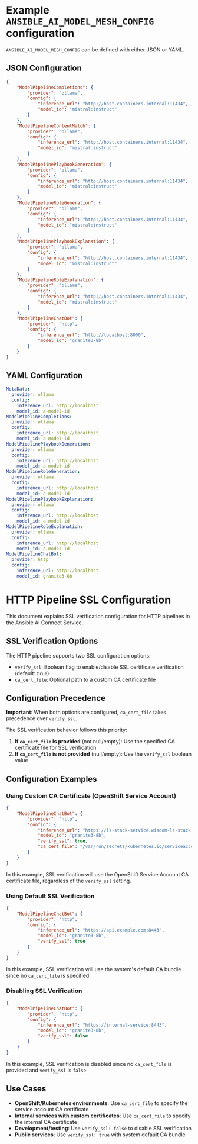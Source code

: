 # Example `ANSIBLE_AI_MODEL_MESH_CONFIG` configuration

`ANSIBLE_AI_MODEL_MESH_CONFIG` can be defined with either JSON or YAML.

## JSON Configuration

```json
{
    "ModelPipelineCompletions": {
        "provider": "ollama",
        "config": {
            "inference_url": "http://host.containers.internal:11434",
            "model_id": "mistral:instruct"
        }
    },
    "ModelPipelineContentMatch": {
        "provider": "ollama",
        "config": {
            "inference_url": "http://host.containers.internal:11434",
            "model_id": "mistral:instruct"
        }
    },
    "ModelPipelinePlaybookGeneration": {
        "provider": "ollama",
        "config": {
            "inference_url": "http://host.containers.internal:11434",
            "model_id": "mistral:instruct"
        }
    },
    "ModelPipelineRoleGeneration": {
        "provider": "ollama",
        "config": {
            "inference_url": "http://host.containers.internal:11434",
            "model_id": "mistral:instruct"
        }
    },
    "ModelPipelinePlaybookExplanation": {
        "provider": "ollama",
        "config": {
            "inference_url": "http://host.containers.internal:11434",
            "model_id": "mistral:instruct"
        }
    },
    "ModelPipelineRoleExplanation": {
        "provider": "ollama",
        "config": {
            "inference_url": "http://host.containers.internal:11434",
            "model_id": "mistral:instruct"
        }
    },
    "ModelPipelineChatBot": {
        "provider": "http",
        "config": {
            "inference_url": "http://localhost:8000",
            "model_id": "granite3-8b"
        }
    }
}
```

## YAML Configuration

```yaml
MetaData:
  provider: ollama
  config:
    inference_url: http://localhost
    model_id: a-model-id
ModelPipelineCompletions:
  provider: ollama
  config:
    inference_url: http://localhost
    model_id: a-model-id
ModelPipelinePlaybookGeneration:
  provider: ollama
  config:
    inference_url: http://localhost
    model_id: a-model-id
ModelPipelineRoleGeneration:
  provider: ollama
  config:
    inference_url: http://localhost
    model_id: a-model-id
ModelPipelinePlaybookExplanation:
  provider: ollama
  config:
    inference_url: http://localhost
    model_id: a-model-id
ModelPipelineRoleExplanation:
  provider: ollama
  config:
    inference_url: http://localhost
    model_id: a-model-id
ModelPipelineChatBot:
  provider: http
  config:
    inference_url: http://localhost
    model_id: granite3-8b
```

# HTTP Pipeline SSL Configuration

This document explains SSL verification configuration for HTTP pipelines in the Ansible AI Connect Service.

## SSL Verification Options

The HTTP pipeline supports two SSL configuration options:

- `verify_ssl`: Boolean flag to enable/disable SSL certificate verification (default: `true`)
- `ca_cert_file`: Optional path to a custom CA certificate file

## Configuration Precedence

**Important**: When both options are configured, `ca_cert_file` takes precedence over `verify_ssl`.

The SSL verification behavior follows this priority:

1. **If `ca_cert_file` is provided** (not null/empty): Use the specified CA certificate file for SSL verification
2. **If `ca_cert_file` is not provided** (null/empty): Use the `verify_ssl` boolean value

## Configuration Examples

### Using Custom CA Certificate (OpenShift Service Account)

```json
{
    "ModelPipelineChatBot": {
        "provider": "http",
        "config": {
            "inference_url": "https://ls-stack-service.wisdom-ls-stack.svc.cluster.local:8443",
            "model_id": "granite3-8b",
            "verify_ssl": true,
            "ca_cert_file": "/var/run/secrets/kubernetes.io/serviceaccount/service-ca.crt"
        }
    }
}
```

In this example, SSL verification will use the OpenShift Service Account CA certificate file, regardless of the `verify_ssl` setting.

### Using Default SSL Verification

```json
{
    "ModelPipelineChatBot": {
        "provider": "http",
        "config": {
            "inference_url": "https://api.example.com:8443",
            "model_id": "granite3-8b",
            "verify_ssl": true
        }
    }
}
```

In this example, SSL verification will use the system's default CA bundle since no `ca_cert_file` is specified.

### Disabling SSL Verification

```json
{
    "ModelPipelineChatBot": {
        "provider": "http",
        "config": {
            "inference_url": "https://internal-service:8443",
            "model_id": "granite3-8b",
            "verify_ssl": false
        }
    }
}
```

In this example, SSL verification is disabled since no `ca_cert_file` is provided and `verify_ssl` is `false`.

## Use Cases

- **OpenShift/Kubernetes environments**: Use `ca_cert_file` to specify the service account CA certificate
- **Internal services with custom certificates**: Use `ca_cert_file` to specify the internal CA certificate
- **Development/testing**: Use `verify_ssl: false` to disable SSL verification
- **Public services**: Use `verify_ssl: true` with system default CA bundle
